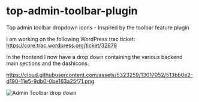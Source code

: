 # top-admin-toolbar-plugin
Top admin toolbar dropdown icons - Inspired by the toolbar feature plugin

I am working on the following WordPress trac ticket: https://core.trac.wordpress.org/ticket/32678

In the frontend I now have a drop down containing the various backend main sections and the dashicons.

https://cloud.githubusercontent.com/assets/5323259/13017052/513bb0e2-d190-11e5-9db0-0be163a25f71.png

![Admin Toolbar drop down](https://cloud.githubusercontent.com/assets/5323259/13017052/513bb0e2-d190-11e5-9db0-0be163a25f71.png?raw=true "Admin toolbar drop down")
